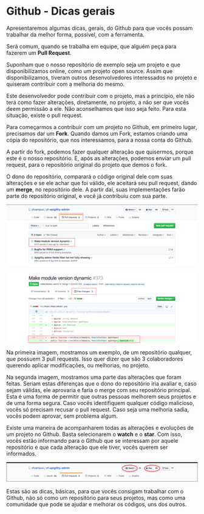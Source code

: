 # Github - Dicas gerais

Apresentaremos algumas dicas, gerais, do Github para que vocês possam trabalhar da melhor forma, possível, com a ferramenta.

Será comum, quando se trabalha em equipe, que alguém peça para fazerem um **Pull Request**.

Suponham que o nosso repositório de exemplo seja um projeto e que disponibilizamos online, como um projeto open source. Assim que disponibilizamos, tiveram outros desenvolvedores interessados no projeto e quiseram contribuir com a melhoria do mesmo.

Este desenvolvedor pode contribuir com o projeto, mas a princípio, ele não terá como fazer alterações, diretamente, no projeto, a não ser que vocês deem permissão a ele. Não aconselhamos que isso seja feito. Para esta situação, existe o pull request.

Para começarmos a contribuir com um projeto no Github, em primeiro lugar, precisamos dar um **Fork**. Quando damos um Fork, estamos criando uma cópia do repositório, que nos interessamos, para a nossa conta do Github.

A partir do fork, podemos fazer qualquer alteração que quisermos, porque este é o nosso repositório. E, após as alterações, podemos enviar um pull request, para o repositório original do projeto que demos o fork.

O dono do repositório, comparará o código original dele com suas alterações e se ele achar que foi válido, ele aceitará seu pull request, dando um **merge**, no repositório dele. A partir daí, suas implementações farão parte do repositório original, e você já contribuiu com sua parte.

![github_pullrequest](./images/github_pullrequest.png "github_pullrequest")

![github_pullrequest_diff](./images/github_pullrequest_diff.png "github_pullrequest_diff")

Na primeira imagem, mostramos um exemplo, de um repositório qualquer, que possuem 3 pull requests. Isso quer dizer que são 3 colaboradores querendo aplicar modificações, ou melhorias, no projeto.

Na segunda imagem, mostramos uma parte das alterações que foram feitas. Seriam estas diferenças que o dono do repositório iria avaliar e, caso sejam válidas, ele aprovaria e faria o merge com seu repositório principal. 
Esta é uma forma de permitir que outras pessoas melhorem seus projetos e de uma forma segura. 
Caso vocês identifiquem qualquer código malicioso, vocês só precisam recusar o pull request. Caso seja uma melhoria sadia, vocês podem aprovar, sem problema algum.

Existe uma maneira de acompanharem todas as alterações e evoluções de um projeto no Github. Basta selecionarem o **watch** e o **star**. Com isso, vocês estão informando para o Github que se interessam por aquele repositório e que cada alteração que ele tiver, vocês querem ser informados.

![github_watch_star](./images/github_watch_star.png "github_watch_star")

Estas são as dicas, básicas, para que vocês consigam trabalhar com o Github, não só como um repositório para seus projetos, mas como uma comunidade que pode se ajudar e melhorar os códigos, uns dos outros.